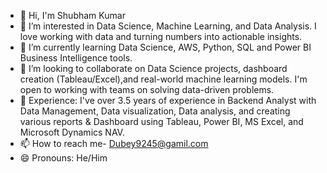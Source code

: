 - 👋 Hi, I'm Shubham Kumar
- 👀 I’m interested in Data Science, Machine Learning, and Data Analysis. I love working with data and turning numbers into actionable insights.
- 🌱 I’m currently learning Data Science, AWS, Python, SQL and Power BI Business Intelligence tools.
- 💞️ I’m looking to collaborate on Data Science projects, dashboard creation (Tableau/Excel),and real-world machine learning models. I'm open to working with teams on solving data-driven problems.
- 💼 Experience: I've over 3.5 years of experience in Backend Analyst with Data Management, Data visualization, Data analysis, and creating various reports & Dashboard using Tableau, Power BI, MS Excel, and Microsoft Dynamics NAV.
- 📫 How to reach me- Dubey9245@gamil.com
- 😄 Pronouns: He/Him

<!---
Shubhamd1234/Shubhamd1234 is a ✨ special ✨ repository because its `README.md` (this file) appears on your GitHub profile.
You can click the Preview link to take a look at your changes.
--->
